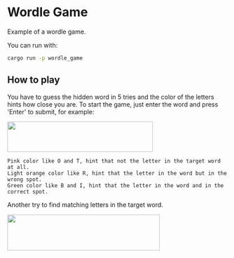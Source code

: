 # Wordle Game

Example of a wordle game.

You can run with:

``` sh
cargo run -p wordle_game
```

## How to play

You have to guess the hidden word in 5 tries and the color of the letters hints how close you are.
To start the game, just enter the word and press 'Enter' to submit, for example:

<img src="./wordle_guess.png" width="332" height="69"/>

``` text
Pink color like O and T, hint that not the letter in the target word at all.
Light orange color like R, hint that the letter in the word but in the wrong spot.
Green color like B and I, hint that the letter in the word and in the correct spot.
```

Another try to find matching letters in the target word.

<img src="./wordle_win.png" width="348" height="82"/>
